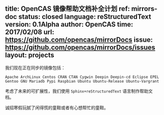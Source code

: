title: OpenCAS 镜像帮助文档补全计划
ref: mirrors-doc
status: closed
language: reStructuredText
version: 0.1Alpha
author: OpenCAS
time: 2017/02/08
url: https://github.com/opencas/mirrorDocs
issue: https://github.com/opencas/mirrorDocs/issues
layout: projects
---

我们现在正在同步的镜像包括：

    Apache ArchLinux Centos CRAN CTAN Cygwin Deepin Deepin-cd Eclipse EPEL Gentoo GNU Mariadb Pypi Raspbian Ubuntu Ubuntu-Release Ubuntu-Vargrant
            
考虑了未来的可扩展性，我们使用 `Sphinx+reStructuredText` 语言制作帮助文档。

诚招寒假玩腻了闲得慌的童鞋或者有心想帮忙的童鞋。

